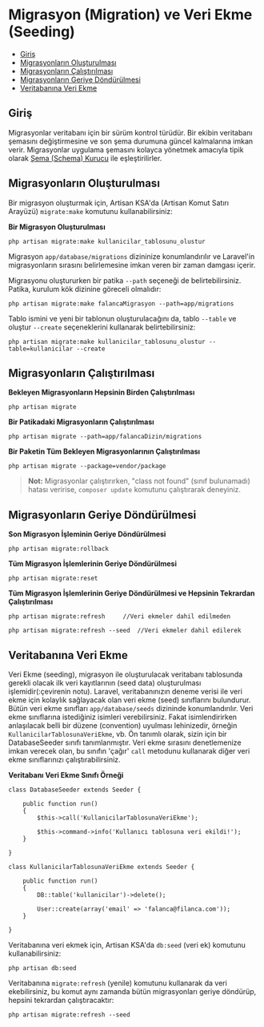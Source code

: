 # Migrasyon (Migration) ve Veri Ekme (Seeding)

- [Giriş](#introduction)
- [Migrasyonların Oluşturulması](#creating-migrations)
- [Migrasyonların Çalıştırılması](#running-migrations)
- [Migrasyonların Geriye Döndürülmesi](#rolling-back-migrations)
- [Veritabanına Veri Ekme](#database-seeding)

<a name="introduction"></a>
## Giriş

Migrasyonlar veritabanı için bir sürüm kontrol türüdür. Bir ekibin veritabanı şemasını değiştirmesine ve son şema durumuna güncel kalmalarına imkan verir. Migrasyonlar uygulama şemasını kolayca yönetmek amacıyla tipik olarak [Şema (Schema) Kurucu](/docs/schema) ile eşleştirilirler.

<a name="creating-migrations"></a>
## Migrasyonların Oluşturulması

Bir migrasyon oluşturmak için, Artisan KSA'da (Artisan Komut Satırı Arayüzü) `migrate:make` komutunu kullanabilirsiniz:

**Bir Migrasyon Oluşturulması**

	php artisan migrate:make kullanicilar_tablosunu_olustur

Migrasyon `app/database/migrations` dizininize konumlandırılır ve Laravel'in migrasyonların sırasını belirlemesine imkan veren bir zaman damgası içerir.

Migrasyonu oluştururken bir patika `--path` seçeneği de belirtebilirsiniz. Patika, kurulum kök dizinine göreceli olmalıdır:

	php artisan migrate:make falancaMigrasyon --path=app/migrations

Tablo ismini ve yeni bir tablonun oluşturulacağını da, tablo `--table` ve oluştur `--create` seçeneklerini kullanarak belirtebilirsiniz:

	php artisan migrate:make kullanicilar_tablosunu_olustur --table=kullanicilar --create

<a name="running-migrations"></a>
## Migrasyonların Çalıştırılması

**Bekleyen Migrasyonların Hepsinin Birden Çalıştırılması**

	php artisan migrate

**Bir Patikadaki Migrasyonların Çalıştırılması**

	php artisan migrate --path=app/falancaDizin/migrations

**Bir Paketin Tüm Bekleyen Migrasyonlarının Çalıştırılması**

	php artisan migrate --package=vendor/package

> **Not:** Migrasyonlar çalıştırırken, "class not found" (sınıf bulunamadı) hatası veririse, `composer update` komutunu çalıştırarak deneyiniz.

<a name="rolling-back-migrations"></a>
## Migrasyonların Geriye Döndürülmesi

**Son Migrasyon İşleminin Geriye Döndürülmesi**

	php artisan migrate:rollback

**Tüm Migrasyon İşlemlerinin Geriye Döndürülmesi**

	php artisan migrate:reset

**Tüm Migrasyon İşlemlerinin Geriye Döndürülmesi ve Hepsinin Tekrardan Çalıştırılması**

	php artisan migrate:refresh		//Veri ekmeler dahil edilmeden

	php artisan migrate:refresh --seed	//Veri ekmeler dahil edilerek

<a name="database-seeding"></a>
## Veritabanına Veri Ekme

Veri Ekme (seeding), migrasyon ile oluşturulacak veritabanı tablosunda gerekli olacak ilk veri kayıtlarının (seed data) oluşturulması işlemidir(:çevirenin notu). Laravel, veritabanınızın deneme verisi ile veri ekme için kolaylık sağlayacak olan veri ekme (seed) sınıflarını bulundurur. Bütün veri ekme sınıfları `app/database/seeds` dizininde konumlandırılır. Veri ekme sınıflarına istediğiniz isimleri verebilirsiniz. Fakat isimlendirirken anlaşılacak belli bir düzene (convention) uyulması lehinizedir, örneğin `KullanicilarTablosunaVeriEkme`, vb. Ön tanımlı olarak, sizin için bir DatabaseSeeder sınıfı tanımlanmıştır. Veri ekme sırasını denetlemenize imkan verecek olan, bu sınıfın 'çağır' `call` metodunu kullanarak diğer veri ekme sınıflarınızı çalıştırabilirsiniz.

**Veritabanı Veri Ekme Sınıfı Örneği**

	class DatabaseSeeder extends Seeder {

		public function run()
		{
			$this->call('KullanicilarTablosunaVeriEkme');

			$this->command->info('Kullanıcı tablosuna veri ekildi!');
		}

	}

	class KullanicilarTablosunaVeriEkme extends Seeder {

		public function run()
		{
			DB::table('kullanicilar')->delete();

			User::create(array('email' => 'falanca@filanca.com'));
		}

	}

Veritabanına veri ekmek için, Artisan KSA'da `db:seed` (veri ek) komutunu kullanabilirsiniz:

	php artisan db:seed

Veritabanına `migrate:refresh` (yenile) komutunu kullanarak da veri ekebilirsiniz, bu komut aynı zamanda bütün migrasyonları geriye döndürüp, hepsini tekrardan çalıştıracaktır:

	php artisan migrate:refresh --seed